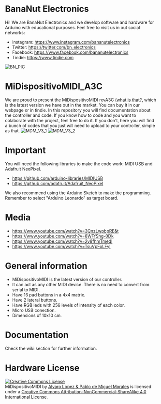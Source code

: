 # BanaNut Electronics
Hi! We are BanaNut Electronics and we develop software and hardware for Arduino with educational purposes. Feel free to visit us in out social networks:
* Instagram: https://www.instagram.com/bananutelectronics
* Twitter: https://twitter.com/bn_electronics
* Facebook: https://www.facebook.com/bananutelectronics
* Tindie: https://www.tindie.com

![BN_PIC](https://github.com/Bananut-Electronics/MiDispositivoMIDI_VA3C/blob/master/04_img/bananut.png)

# MiDispositivoMIDI_A3C
We are proud to present the MiDispositivoMIDI revA3C ([what is that?](https://github.com/Bananut-Electronics/MiDispositivoMIDI_V3/wiki), which is the latest version we have out in the market. You can buy it in our webpage or in tindie. In this repository you will find documentation about the controller and code. If you know how to code and you want to colaborate with the project, feel free to do it. If you don't, here you will find a bunch of codes that you just will need to upload to your controller, simple as that.
![MDM_V3_1](https://github.com/Bananut-Electronics/MiDispositivoMIDI_V3/blob/master/04_img/mdm.jpg)
![MDM_V3_2](https://github.com/Bananut-Electronics/MiDispositivoMIDI_V3/blob/master/04_img/back.jpg)

# Important
You will need the following libraries to make the code work: MIDI USB and Adafruit NeoPixel.
* https://github.com/arduino-libraries/MIDIUSB
* https://github.com/adafruit/Adafruit_NeoPixel

We also recommend using the Arduino Sketch to make the programming. Remember to select "Arduino Leonardo" as target board.

# Media
* https://www.youtube.com/watch?v=3QnzLwpbpRE&t
* https://www.youtube.com/watch?v=8WFfShg-0Dk
* https://www.youtube.com/watch?v=2y8fhmTmedI
* https://www.youtube.com/watch?v=TsuVpFoLFyI

# General information
* MiDispositivoMIDI is the latest version of our controller.
* It can act as any other MIDI device. There is no need to convert from serial to MIDI.
* Have 16 pad buttons in a 4x4 matrix.
* Have 2 lateral buttons.
* Have RGB leds with 256 levels of intensity of each color.
* Micro USB conection.
* Dimensions of 10x10 cm.

# Documentation
Check the wiki section for further information.


# Hardware License
<a rel="license" href="http://creativecommons.org/licenses/by-nc-sa/4.0/"><img alt="Creative Commons License" style="border-width:0" src="https://i.creativecommons.org/l/by-nc-sa/4.0/88x31.png" /></a><br /><span xmlns:dct="http://purl.org/dc/terms/" property="dct:title">MiDispositivoMIDI</span> by <a xmlns:cc="http://creativecommons.org/ns#" href="www.bananutelectronics.com" property="cc:attributionName" rel="cc:attributionURL">Alvaro Lopez & Pablo de Miguel Morales</a> is licensed under a <a rel="license" href="http://creativecommons.org/licenses/by-nc-sa/4.0/">Creative Commons Attribution-NonCommercial-ShareAlike 4.0 International License</a>.<br />

